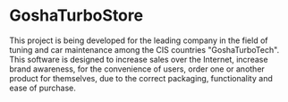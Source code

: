 # GoshaTurboStore
This project is being developed for the leading company in the field of tuning and car maintenance among the CIS countries "GoshaTurboTech". This software is designed to increase sales over the Internet, increase brand awareness, for the convenience of users, order one or another product for themselves, due to the correct packaging, functionality and ease of purchase.
